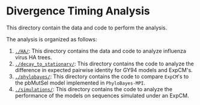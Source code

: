 # Divergence Timing Analysis

This directory contain the data and code to perform the analysis.

The analysis is organized as follows:

1. [`./HA/`](./HA/): This directory contains the data and code to analyze influenza virus HA trees.   
2. [`./decay_to_stationary/`](./decay_to_stationary/): This directory contains the code to analyze the difference in expected pairwise identity for GY94 models and ExpCM's.
3. [`./phylobayes/`](./phylobayes/): This directory contains the code to compare `ExpCM`'s to the pbMutSel model implemented in `PhyloBayes-MPI`.
3. [`./simulations/`](./simulations/): This directory contains the code to analyze the performance of the models on sequences simulated under an ExpCM.
